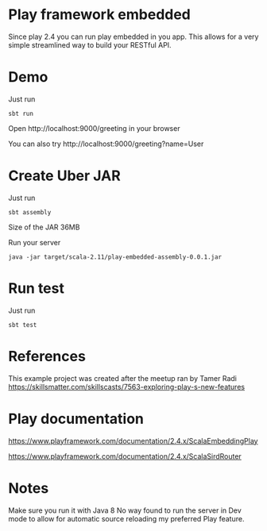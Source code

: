 # Play framework embedded

 Since play 2.4 you can run play embedded in you app.
 This allows for a very simple streamlined way to build your RESTful API.

# Demo
Just run
```
sbt run
```

Open http://localhost:9000/greeting in your browser

You can also try http://localhost:9000/greeting?name=User


# Create Uber JAR
Just run
```
sbt assembly
```

Size of the JAR 36MB

Run your server
```
java -jar target/scala-2.11/play-embedded-assembly-0.0.1.jar
```

# Run test
Just run
```
sbt test
```

# References
This example project was created after the meetup ran by Tamer Radi https://skillsmatter.com/skillscasts/7563-exploring-play-s-new-features

# Play documentation
https://www.playframework.com/documentation/2.4.x/ScalaEmbeddingPlay

https://www.playframework.com/documentation/2.4.x/ScalaSirdRouter

# Notes
Make sure you run it with Java 8
No way found to run the server in Dev mode to allow for automatic source reloading my preferred Play feature.